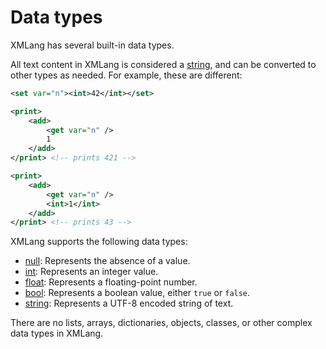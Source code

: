 # Data types

XMLang has several built-in data types.

All text content in XMLang is considered a [string](./string.md), and can be converted to other types as needed.
For example, these are different:

```xml
<set var="n"><int>42</int></set>

<print>
    <add>
        <get var="n" />
        1
    </add>
</print> <!-- prints 421 -->

<print>
    <add>
        <get var="n" />
        <int>1</int>
    </add>
</print> <!-- prints 43 -->
```

XMLang supports the following data types:

- [null](./null.md): Represents the absence of a value.
- [int](./int.md): Represents an integer value.
- [float](./float.md): Represents a floating-point number.
- [bool](./bool.md): Represents a boolean value, either `true` or `false`.
- [string](./string.md): Represents a UTF-8 encoded string of text.

There are no lists, arrays, dictionaries, objects, classes, or other complex data types in XMLang.
